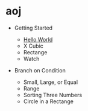 # aoj

+ Getting Started
    + [Hello World](https://github.com/s15008/aoj/blob/master/TestHelloWorld.java)
    + X Cubic
    + Rectange
    + Watch

+ Branch on Condition
    + Small, Large, or Equal
    + Range
    + Sorting Three Numbers
    + Circle in a Rectange

